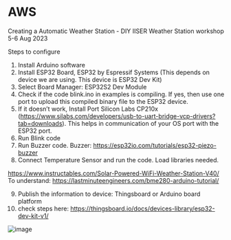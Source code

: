 # AWS
Creating a Automatic Weather Station - DIY
IISER Weather Station workshop 5-6 Aug 2023

Steps to configure

1.	Install Arduino software
2.	Install ESP32 Board, ESP32 by Espressif Systems (This depends on device we are using. This device is ESP32 Dev Kit)
3.	Select Board Manager: ESP32S2 Dev Module
4.	Check if the code blink.ino in examples is compiling. If yes, then use one port to upload this compiled binary file to the ESP32 device.
5.	If it doesn’t work, Install Port Silicon Labs CP210x (https://www.silabs.com/developers/usb-to-uart-bridge-vcp-drivers?tab=downloads). This helps in communication of your OS port with the ESP32 port.
6.	Run Blink code
7.	Run Buzzer code. Buzzer: https://esp32io.com/tutorials/esp32-piezo-buzzer
8.	Connect Temperature Sensor and run the code. Load libraries needed. 


https://www.instructables.com/Solar-Powered-WiFi-Weather-Station-V40/
To understand: 
https://lastminuteengineers.com/bme280-arduino-tutorial/

9. Publish the information to device: Thingsboard or Arduino board platform
10. check steps here: https://thingsboard.io/docs/devices-library/esp32-dev-kit-v1/

![image](https://github.com/aditimodi/AWS/assets/20784558/81fc6e2c-ba34-4d39-b412-f9d1c74dbb43)
